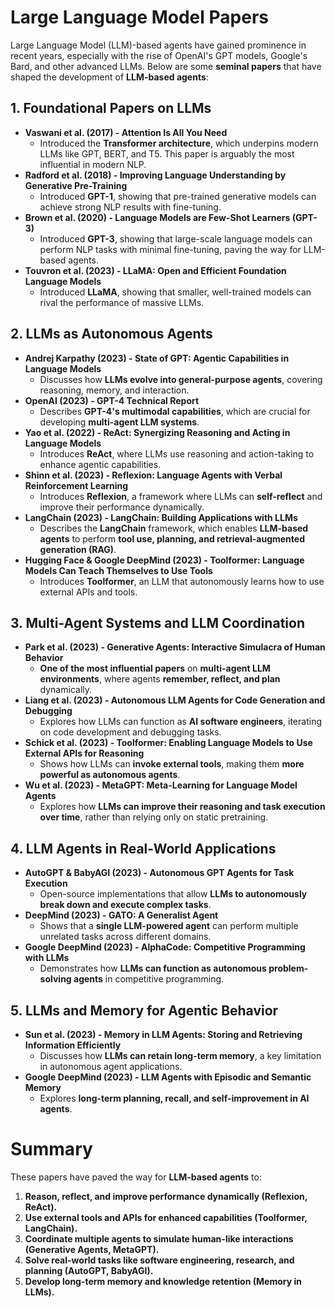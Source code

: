 # Large Language Model Papers

Large Language Model (LLM)-based agents have gained prominence in recent years, especially with the rise of OpenAI's GPT models, Google's Bard, and other advanced LLMs. Below are some **seminal papers** that have shaped the development of **LLM-based agents**:

## 1. Foundational Papers on LLMs

-   **Vaswani et al. (2017) - Attention Is All You Need**
    -   Introduced the **Transformer architecture**, which underpins modern LLMs like GPT, BERT, and T5. This paper is arguably the most influential in modern NLP.
-   **Radford et al. (2018) - Improving Language Understanding by Generative Pre-Training**
    -   Introduced **GPT-1**, showing that pre-trained generative models can achieve strong NLP results with fine-tuning.
-   **Brown et al. (2020) - Language Models are Few-Shot Learners (GPT-3)**
    -   Introduced **GPT-3**, showing that large-scale language models can perform NLP tasks with minimal fine-tuning, paving the way for LLM-based agents.
-   **Touvron et al. (2023) - LLaMA: Open and Efficient Foundation Language Models**
    -   Introduced **LLaMA**, showing that smaller, well-trained models can rival the performance of massive LLMs.

## 2. LLMs as Autonomous Agents

-   **Andrej Karpathy (2023) - State of GPT: Agentic Capabilities in Language Models**
    -   Discusses how **LLMs evolve into general-purpose agents**, covering reasoning, memory, and interaction.
-   **OpenAI (2023) - GPT-4 Technical Report**
    -   Describes **GPT-4's multimodal capabilities**, which are crucial for developing **multi-agent LLM systems**.
-   **Yao et al. (2022) - ReAct: Synergizing Reasoning and Acting in Language Models**
    -   Introduces **ReAct**, where LLMs use reasoning and action-taking to enhance agentic capabilities.
-   **Shinn et al. (2023) - Reflexion: Language Agents with Verbal Reinforcement Learning**
    -   Introduces **Reflexion**, a framework where LLMs can **self-reflect** and improve their performance dynamically.
-   **LangChain (2023) - LangChain: Building Applications with LLMs**
    -   Describes the **LangChain** framework, which enables **LLM-based agents** to perform **tool use, planning, and retrieval-augmented generation (RAG)**.
-   **Hugging Face & Google DeepMind (2023) - Toolformer: Language Models Can Teach Themselves to Use Tools**
    -   Introduces **Toolformer**, an LLM that autonomously learns how to use external APIs and tools.

## 3. Multi-Agent Systems and LLM Coordination

-   **Park et al. (2023) - Generative Agents: Interactive Simulacra of Human Behavior**
    -   **One of the most influential papers** on **multi-agent LLM environments**, where agents **remember, reflect, and plan** dynamically.
-   **Liang et al. (2023) - Autonomous LLM Agents for Code Generation and Debugging**
    -   Explores how LLMs can function as **AI software engineers**, iterating on code development and debugging tasks.
-   **Schick et al. (2023) - Toolformer: Enabling Language Models to Use External APIs for Reasoning**
    -   Shows how LLMs can **invoke external tools**, making them **more powerful as autonomous agents**.
-   **Wu et al. (2023) - MetaGPT: Meta-Learning for Language Model Agents**
    -   Explores how **LLMs can improve their reasoning and task execution over time**, rather than relying only on static pretraining.

## 4. LLM Agents in Real-World Applications

-   **AutoGPT & BabyAGI (2023) - Autonomous GPT Agents for Task Execution**
    -   Open-source implementations that allow **LLMs to autonomously break down and execute complex tasks**.
-   **DeepMind (2023) - GATO: A Generalist Agent**
    -   Shows that a **single LLM-powered agent** can perform multiple unrelated tasks across different domains.
-   **Google DeepMind (2023) - AlphaCode: Competitive Programming with LLMs**
    -   Demonstrates how **LLMs can function as autonomous problem-solving agents** in competitive programming.

## 5. LLMs and Memory for Agentic Behavior

-   **Sun et al. (2023) - Memory in LLM Agents: Storing and Retrieving Information Efficiently**
    -   Discusses how **LLMs can retain long-term memory**, a key limitation in autonomous agent applications.
-   **Google DeepMind (2023) - LLM Agents with Episodic and Semantic Memory**
    -   Explores **long-term planning, recall, and self-improvement in AI agents**.

# Summary

These papers have paved the way for **LLM-based agents** to:

1.  **Reason, reflect, and improve performance dynamically (Reflexion, ReAct).**
2.  **Use external tools and APIs for enhanced capabilities (Toolformer, LangChain).**
3.  **Coordinate multiple agents to simulate human-like interactions (Generative Agents, MetaGPT).**
4.  **Solve real-world tasks like software engineering, research, and planning (AutoGPT, BabyAGI).**
5.  **Develop long-term memory and knowledge retention (Memory in LLMs).**
